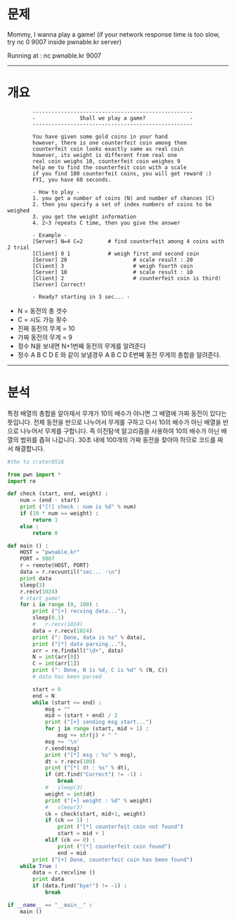 # 문제
Mommy, I wanna play a game!
(if your network response time is too slow, try nc 0 9007 inside pwnable.kr server)

Running at : nc pwnable.kr 9007

---
# 개요
```
        ---------------------------------------------------
        -              Shall we play a game?              -
        ---------------------------------------------------

        You have given some gold coins in your hand
        however, there is one counterfeit coin among them
        counterfeit coin looks exactly same as real coin
        however, its weight is different from real one
        real coin weighs 10, counterfeit coin weighes 9
        help me to find the counterfeit coin with a scale
        if you find 100 counterfeit coins, you will get reward :)
        FYI, you have 60 seconds.

        - How to play -
        1. you get a number of coins (N) and number of chances (C)
        2. then you specify a set of index numbers of coins to be weighed
        3. you get the weight information
        4. 2~3 repeats C time, then you give the answer

        - Example -
        [Server] N=4 C=2        # find counterfeit among 4 coins with 2 trial
        [Client] 0 1            # weigh first and second coin
        [Server] 20                     # scale result : 20
        [Client] 3                      # weigh fourth coin
        [Server] 10                     # scale result : 10
        [Client] 2                      # counterfeit coin is third!
        [Server] Correct!

        - Ready? starting in 3 sec... -
```
* N = 동전의 총 갯수
* C = 시도 가능 횟수
* 진짜 동전의 무게 = 10
* 가짜 동전의 무게 = 9
* 정수 N을 보내면 N+1번째 동전의 무게를 알려준다
* 정수 A B C D E 와 같이 보낼경우 A B C D E번째 동전 무게의 총합을 알려준다.
---
# 분석 
특정 배열의 총합을 알아재서 무개가 10의 배수가 아니면 그 배열에 가짜 동전이 있다는 뜻입니다. 전체 동전을 반으로 나누어서 무게를 구하고 다시 10의 배수가 아닌 배열을 반으로 나누어서 무게를 구합니다. 즉 이진탐색 알고리즘을 사용하여 10의 배수가 아닌 배열의 범위를 좁혀 나갑니다. 30초 내에 100개의 가짜 동전을 찾아야 하므로 코드를 짜서 해결합니다.
```python
#thx to crater0516

from pwn import *
import re

def check (start, end, weight) :
	num = (end - start)
	print ("[!] check : num is %d" % num)
	if (10 * num == weight) :
		return 1
	else :
		return 0

def main () :
	HOST = "pwnable.kr"
	PORT = 9007
	r = remote(HOST, PORT)
	data = r.recvuntil("sec... -\n")
	print data
	sleep(3)
	r.recv(1024)
	# start game!
	for i in range (0, 100) :
		print ("[+] recving data..."),
		sleep(0.1)
		#	r.recv(1024)
		data = r.recv(1024)
		print (": Done, data is %s" % data),
		print ("[*] data parsing..."),
		arr = re.findall("\d+", data)
		N = int(arr[0])
		C = int(arr[1])
		print (": Done, N is %d, C is %d" % (N, C))
		# data has been parsed

		start = 0
		end = N
		while (start <= end) :
			msg = ""
			mid = (start + end) / 2
			print ("[+] sending msg start...")
			for j in range (start, mid + 1) :
				msg += str(j) + " "
			msg += '\n'
			r.send(msg)
			print ("[*] msg : %s" % msg),
			dt = r.recv(100)
			print ("[*] dt : %s" % dt),
			if (dt.find("Correct") != -1) :
				break
			#	sleep(3)
			weight = int(dt)
			print ("[+] weight : %d" % weight)
			#	sleep(3)
			ck = check(start, mid+1, weight)
			if (ck == 1) :
				print ("[*] counterfeit coin not found")
				start = mid + 1
			elif (ck == 0) :
				print ("[*] counterfeit coin found")
				end = mid
		print ("[+] Done, counterfeit coin has been found")
	while True :
	   	data = r.recvline ()
		print data
		if (data.find("bye!") != -1) :
			break

if __name__ == "__main__" :
	main ()
```
